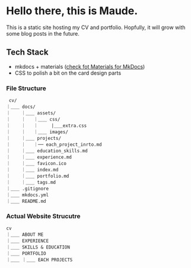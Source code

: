 # Hello there, this is Maude.
This is a static site hosting my CV and portfolio. Hopfully, it will grow with some blog posts in the future. 

## Tech Stack
- mkdocs + materials ([check fot Materials for MkDocs](https://squidfunk.github.io/mkdocs-material/))
- CSS to polish a bit on the card design parts

### File Structure
```
 cv/
｜＿＿ docs/                 
｜    ｜＿＿ assets/      
｜    ｜   ｜＿＿ css/
｜    ｜   ｜     |＿＿extra.css
｜    ｜   ｜＿＿ images/
｜    ｜＿＿ projects/
｜    ｜   ｜── each_project_inrto.md
｜    ｜＿＿ education_skills.md     
｜    ｜＿＿ experience.md
｜    ｜＿＿ favicon.ico
｜    ｜＿＿ index.md
｜    ｜＿＿ portfolio.md
｜    ｜＿＿ tags.md
｜＿＿ .gitignore
｜＿＿ mkdocs.yml
｜＿＿ README.md

```

### Actual Website Strucutre
```
cv
｜＿＿ ABOUT ME                 
｜＿＿ EXPERIENCE             
｜＿＿ SKILLS & EDUCATION
｜＿＿ PORTFOLIO            
｜＿＿ ｜＿＿ EACH PROJECTS

```
